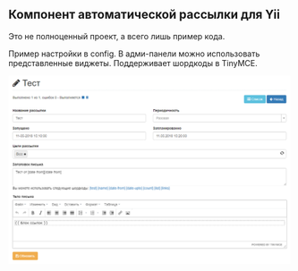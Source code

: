 ## Компонент автоматической рассылки для Yii

Это не полноценный проект, а всего лишь пример кода.

Пример настройки в config.
В адми-панели можно использовать представленные виджеты.
Поддерживает шордкоды в TinyMCE.

![Пример](example.png)